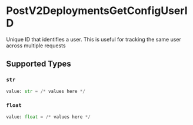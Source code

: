 # PostV2DeploymentsGetConfigUserID

Unique ID that identifies a user. This is useful for tracking the same user across multiple requests


## Supported Types

### `str`

```python
value: str = /* values here */
```

### `float`

```python
value: float = /* values here */
```

